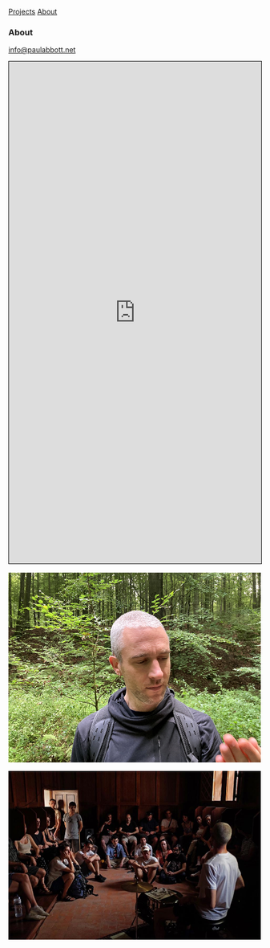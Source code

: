 [Projects](https://paulabbott.net/index.html) [About](https://paulabbott.net/about/)

### About

info@paulabbott.net

<iframe src="https://docs.google.com/document/d/e/2PACX-1vRyq1WSgCl6CgJ4fv1XU0FYVEpIaha7UUFX0_E7Cpp9R6IYyuTTiT6gK4ZlQv0nkHt69BJtwAMH8SjE/pub?embedded=true" width="100%" height="1000px" style="border:1px solid black;"></iframe>

![brx](/assets/images/paul-biog-image-72.jpg)

![NoNoise](/assets/images/No-Noise-Porto-01.jpg)

